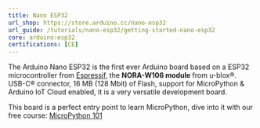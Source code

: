 ```yaml
---
title: Nano ESP32
url_shop: https://store.arduino.cc/nano-esp32
url_guide: /tutorials/nano-esp32/getting-started-nano-esp32
core: arduino:esp32
certifications: [CE]
---
```


The Arduino Nano ESP32 is the first ever Arduino board based on a ESP32 microcontroller from [Espressif](https://www.espressif.com/en/products/socs/esp32), the **NORA-W106 module** from u-blox®. USB-C® connector, 16 MB (128 Mbit) of Flash, support for MicroPython & Arduino IoT Cloud enabled, it is a very versatile development board.

This board is a perfect entry point to learn MicroPython, dive into it with our free course: [MicroPython 101](/micropython-course)
